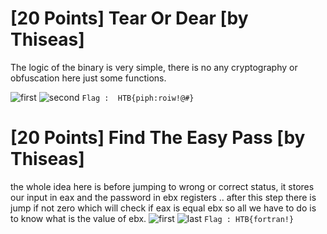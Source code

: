 # [20 Points] Tear Or Dear [by Thiseas] 
The logic of the binary is very simple, there is no any cryptography or obfuscation here just some functions.

![first](https://user-images.githubusercontent.com/22657154/39009431-e67c5cb6-440b-11e8-9d59-61b4c74d4b7b.png)
![second](https://user-images.githubusercontent.com/22657154/39009432-e6b7ef56-440b-11e8-911f-46fdf2948958.png)
``` Flag :  HTB{piph:roiw!@#} ```

# [20 Points] Find The Easy Pass [by Thiseas]
the whole idea here is before jumping to wrong or correct status, it stores our input in eax and the password in ebx registers .. after this step there is jump if not zero which will check if eax is equal ebx so all we have to do is to know what is the value of ebx.
![first](https://user-images.githubusercontent.com/22657154/39011451-bf1569c8-4411-11e8-9aaf-2082f942aadc.png)
![last](https://user-images.githubusercontent.com/22657154/39011453-bf405232-4411-11e8-83a1-1407fd1df38b.png)
``` Flag : HTB{fortran!} ```
